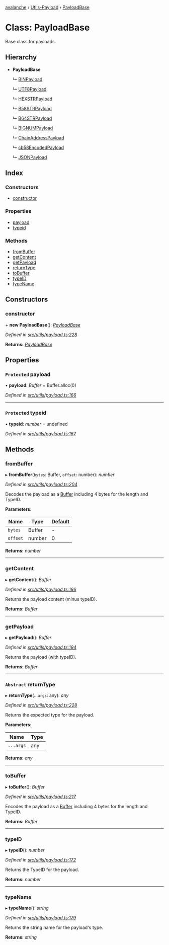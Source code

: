 [avalanche](../README.md) › [Utils-Payload](../modules/utils_payload.md) › [PayloadBase](utils_payload.payloadbase.md)

# Class: PayloadBase

Base class for payloads.

## Hierarchy

* **PayloadBase**

  ↳ [BINPayload](utils_payload.binpayload.md)

  ↳ [UTF8Payload](utils_payload.utf8payload.md)

  ↳ [HEXSTRPayload](utils_payload.hexstrpayload.md)

  ↳ [B58STRPayload](utils_payload.b58strpayload.md)

  ↳ [B64STRPayload](utils_payload.b64strpayload.md)

  ↳ [BIGNUMPayload](utils_payload.bignumpayload.md)

  ↳ [ChainAddressPayload](utils_payload.chainaddresspayload.md)

  ↳ [cb58EncodedPayload](utils_payload.cb58encodedpayload.md)

  ↳ [JSONPayload](utils_payload.jsonpayload.md)

## Index

### Constructors

* [constructor](utils_payload.payloadbase.md#constructor)

### Properties

* [payload](utils_payload.payloadbase.md#protected-payload)
* [typeid](utils_payload.payloadbase.md#protected-typeid)

### Methods

* [fromBuffer](utils_payload.payloadbase.md#frombuffer)
* [getContent](utils_payload.payloadbase.md#getcontent)
* [getPayload](utils_payload.payloadbase.md#getpayload)
* [returnType](utils_payload.payloadbase.md#abstract-returntype)
* [toBuffer](utils_payload.payloadbase.md#tobuffer)
* [typeID](utils_payload.payloadbase.md#typeid)
* [typeName](utils_payload.payloadbase.md#typename)

## Constructors

###  constructor

\+ **new PayloadBase**(): *[PayloadBase](utils_payload.payloadbase.md)*

*Defined in [src/utils/payload.ts:228](https://github.com/ava-labs/avalanchejs/blob/ccc6083/src/utils/payload.ts#L228)*

**Returns:** *[PayloadBase](utils_payload.payloadbase.md)*

## Properties

### `Protected` payload

• **payload**: *Buffer* = Buffer.alloc(0)

*Defined in [src/utils/payload.ts:166](https://github.com/ava-labs/avalanchejs/blob/ccc6083/src/utils/payload.ts#L166)*

___

### `Protected` typeid

• **typeid**: *number* = undefined

*Defined in [src/utils/payload.ts:167](https://github.com/ava-labs/avalanchejs/blob/ccc6083/src/utils/payload.ts#L167)*

## Methods

###  fromBuffer

▸ **fromBuffer**(`bytes`: Buffer, `offset`: number): *number*

*Defined in [src/utils/payload.ts:204](https://github.com/ava-labs/avalanchejs/blob/ccc6083/src/utils/payload.ts#L204)*

Decodes the payload as a [Buffer](https://github.com/feross/buffer) including 4 bytes for the length and TypeID.

**Parameters:**

Name | Type | Default |
------ | ------ | ------ |
`bytes` | Buffer | - |
`offset` | number | 0 |

**Returns:** *number*

___

###  getContent

▸ **getContent**(): *Buffer*

*Defined in [src/utils/payload.ts:186](https://github.com/ava-labs/avalanchejs/blob/ccc6083/src/utils/payload.ts#L186)*

Returns the payload content (minus typeID).

**Returns:** *Buffer*

___

###  getPayload

▸ **getPayload**(): *Buffer*

*Defined in [src/utils/payload.ts:194](https://github.com/ava-labs/avalanchejs/blob/ccc6083/src/utils/payload.ts#L194)*

Returns the payload (with typeID).

**Returns:** *Buffer*

___

### `Abstract` returnType

▸ **returnType**(...`args`: any): *any*

*Defined in [src/utils/payload.ts:228](https://github.com/ava-labs/avalanchejs/blob/ccc6083/src/utils/payload.ts#L228)*

Returns the expected type for the payload.

**Parameters:**

Name | Type |
------ | ------ |
`...args` | any |

**Returns:** *any*

___

###  toBuffer

▸ **toBuffer**(): *Buffer*

*Defined in [src/utils/payload.ts:217](https://github.com/ava-labs/avalanchejs/blob/ccc6083/src/utils/payload.ts#L217)*

Encodes the payload as a [Buffer](https://github.com/feross/buffer) including 4 bytes for the length and TypeID.

**Returns:** *Buffer*

___

###  typeID

▸ **typeID**(): *number*

*Defined in [src/utils/payload.ts:172](https://github.com/ava-labs/avalanchejs/blob/ccc6083/src/utils/payload.ts#L172)*

Returns the TypeID for the payload.

**Returns:** *number*

___

###  typeName

▸ **typeName**(): *string*

*Defined in [src/utils/payload.ts:179](https://github.com/ava-labs/avalanchejs/blob/ccc6083/src/utils/payload.ts#L179)*

Returns the string name for the payload's type.

**Returns:** *string*
